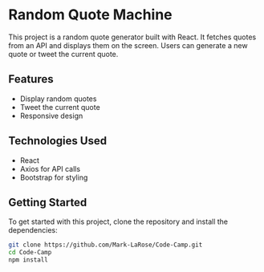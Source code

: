 # Random Quote Machine

This project is a random quote generator built with React. It fetches quotes from an API and displays them on the screen. Users can generate a new quote or tweet the current quote.

## Features
- Display random quotes
- Tweet the current quote
- Responsive design

## Technologies Used
- React
- Axios for API calls
- Bootstrap for styling

## Getting Started
To get started with this project, clone the repository and install the dependencies:

```bash
git clone https://github.com/Mark-LaRose/Code-Camp.git
cd Code-Camp
npm install
